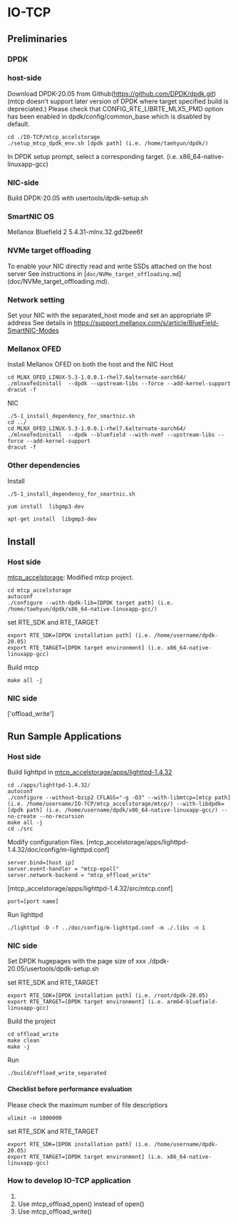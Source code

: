 
# IO-TCP

## Preliminaries

### DPDK
### host-side
Download DPDK-20.05 from Github(https://github.com/DPDK/dpdk.git) (mtcp doesn't support later version of DPDK where target specified build is depreciated.)
Please check that CONFIG_RTE_LIBRTE_MLX5_PMD option has been enabled in dpdk/config/common_base which is disabled by default.
```
cd ./IO-TCP/mtcp_accelstorage
./setup_mtcp_dpdk_env.sh [dpdk path] (i.e. /home/taehyun/dpdk/)
```
In DPDK setup prompt, select a corresponding target. (i.e. x86_64-native-linuxapp-gcc)

### NIC-side
Build DPDK-20.05 with usertools/dpdk-setup.sh
 

### SmartNIC OS
Mellanox Bluefield 2
5.4.31-mlnx.32.gd2bee6f

### NVMe target offloading
To enable your NIC directly read and write SSDs attached on the host server
See instructions in [`doc/NVMe_target_offloading.md`]
(doc/NVMe_target_offloading.md).

### Network setting
Set your NIC with the separated_host mode and set an appropriate IP address
See details in https://support.mellanox.com/s/article/BlueField-SmartNIC-Modes

### Mellanox OFED
Install Mellanox OFED on both the host and the NIC
Host
```
cd MLNX_OFED_LINUX-5.3-1.0.0.1-rhel7.6alternate-aarch64/
./mlnxofedinstall  --dpdk --upstream-libs --force --add-kernel-support
dracut -f
```

NIC
```
./5-1_install_dependency_for_smartnic.sh
cd ../
cd MLNX_OFED_LINUX-5.3-1.0.0.1-rhel7.6alternate-aarch64/
./mlnxofedinstall  --dpdk --bluefield --with-nvmf --upstream-libs --force --add-kernel-support
dracut -f
```

### Other dependencies
Install 
```
./5-1_install_dependency_for_smartnic.sh
```
```c
yum install  libgmp3-dev

apt-get install  libgmp3-dev
```

## Install

### Host side

[mtcp_accelstorage](mtcp_accelstorage): Modified mtcp project.
```
cd mtcp_accelstorage
autoconf
./configure --with-dpdk-lib=[DPDK target path] (i.e. /home/taehyun/dpdk/x86_64-native-linuxapp-gcc/)
```
set RTE_SDK and RTE_TARGET
```
export RTE_SDK=[DPDK installation path] (i.e. /home/username/dpdk-20.05)
export RTE_TARGET=[DPDK target environment] (i.e. x86_64-native-linuxapp-gcc)
```
Build mtcp
```
make all -j
```

### NIC side
['offload_write']



## Run Sample Applications

### Host side
Build lighttpd in [mtcp_accelstorage/apps/lighttpd-1.4.32](mtcp_accelstorage/apps/lighttpd-1.4.32/)
```
cd ./apps/lighttpd-1.4.32/
autoconf
./configure --without-bzip2 CFLAGS="-g -O3" --with-libmtcp=[mtcp path] (i.e. /home/username/IO-TCP/mtcp_accelstorage/mtcp/) --with-libdpdk=[dpdk path] (i.e. /home/username/dpdk/x86_64-native-linuxapp-gcc/) --no-create --no-recursion
make all -j
cd ./src
```
Modify configuration files.
[mtcp_accelstorage/apps/lighttpd-1.4.32/doc/config/m-lighttpd.conf]
```
server.bind=[host ip]
server.event-handler = "mtcp-epoll"
server.network-backend = "mtcp_offload_write"
```
[mtcp_accelstorage/apps/lighttpd-1.4.32/src/mtcp.conf]
```
port=[port name]
```

Run lighttpd
```
./lighttpd -D -f ../doc/config/m-lighttpd.conf -m ./.libs -n 1
```

### NIC side
Set DPDK hugepages with the page size of xxx
./dpdk-20.05/usertools/dpdk-setup.sh

set RTE_SDK and RTE_TARGET
```
export RTE_SDK=[DPDK installation path] (i.e. /root/dpdk-20.05)
export RTE_TARGET=[DPDK target environment] (i.e. arm64-bluefield-linuxapp-gcc)
```
Build the project
```
cd offload_write
make clean
make -j
```
Run 
```
./build/offload_write_separated
```

#### Checklist before performance evaluation
Please check the maximum number of file descriptiors
```
ulimit -n 1000000
```
 
set RTE_SDK and RTE_TARGET
```
export RTE_SDK=[DPDK installation path] (i.e. /home/username/dpdk-20.05)
export RTE_TARGET=[DPDK target environment] (i.e. x86_64-native-linuxapp-gcc)
```

### How to develop IO-TCP application
1. 
2. Use mtcp_offload_open() instead of open()
3. Use mtcp_offload_write()
